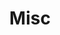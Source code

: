---
title: Misc
description: Every think~ 
image: /site/cate-misc.jpg

# Badge style
style:
    background: "#aacca7"
    color: "#111f2c"
---